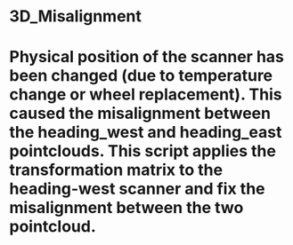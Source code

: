 # 3D_Misalignment
# Physical position of the scanner has been changed (due to temperature change or wheel replacement). This caused the misalignment between the heading_west and heading_east pointclouds. This script applies the transformation matrix to the heading-west scanner and fix the misalignment between the two pointcloud.  

